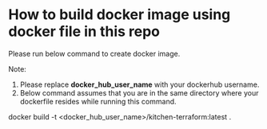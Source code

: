 # How to build docker image using docker file in this repo

Please run below command to create docker image. 

Note: 
  1. Please replace **docker_hub_user_name** with your dockerhub username. 
  2. Below command assumes that you are in the same directory where your dockerfile resides while running this command.

docker build -t <docker_hub_user_name>/kitchen-terraform:latest .
